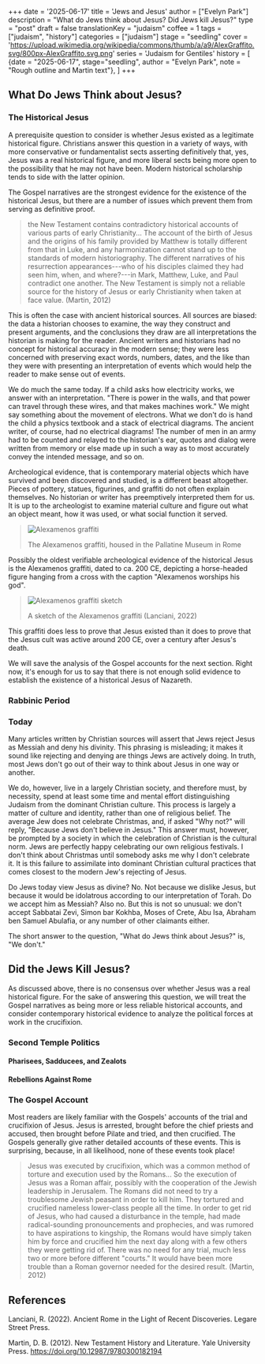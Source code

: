 +++
date = '2025-06-17'
title = 'Jews and Jesus'
author = ["Evelyn Park"]
description = "What do Jews think about Jesus? Did Jews kill Jesus?"
type = "post"
draft = false
translationKey = "judaism"
coffee = 1
tags = ["judaism", "history"]
categories = ["judaism"]
stage = "seedling"
cover = 'https://upload.wikimedia.org/wikipedia/commons/thumb/a/a9/AlexGraffito.svg/800px-AlexGraffito.svg.png'
series = 'Judaism for Gentiles'
history = [
  {date = "2025-06-17", stage="seedling", author = "Evelyn Park", note = "Rough outline and Martin text"},
]
+++

## What Do Jews Think about Jesus?

### The Historical Jesus

A prerequisite question to consider is whether Jesus existed as a legitimate historical figure. Christians answer this question in a variety of ways, with more conservative or fundamentalist sects asserting definitively that, yes, Jesus was a real historical figure, and more liberal sects being more open to the possibility that he may not have been. Modern historical scholarship tends to side with the latter opinion.

The Gospel narratives are the strongest evidence for the existence of the historical Jesus, but there are a number of issues which prevent them from serving as definitive proof.

> the New Testament contains contradictory historical accounts of various parts of early Christianity... The account of the birth of Jesus and the origins of his family provided by Matthew is totally different from that in Luke, and any harmonization cannot stand up to the standards of modern historiography. The different narratives of his resurrection appearances---who of his disciples claimed they had seen him, when, and where?---in Mark, Matthew, Luke, and Paul contradict one another. The New Testament is simply not a reliable source for the history of Jesus or early Christianity when taken at face value. (Martin, 2012)

This is often the case with ancient historical sources. All sources are biased: the data a historian chooses to examine, the way they construct and present arguments, and the conclusions they draw are all interpretations the historian is making for the reader. Ancient writers and historians had no concept for historical accuracy in the modern sense; they were less concerned with preserving exact words, numbers, dates, and the like than they were with presenting an interpretation of events which would help the reader to make sense out of events.

We do much the same today. If a child asks how electricity works, we answer with an interpretation. "There is power in the walls, and that power can travel through these wires, and that makes machines work." We might say something about the movement of electrons. What we don't do is hand the child a physics textbook and a stack of electrical diagrams. The ancient writer, of course, had no electrical diagrams! The number of men in an army had to be counted and relayed to the historian's ear, quotes and dialog were written from memory or else made up in such a way as to most accurately convey the intended message, and so on.

Archeological evidence, that is contemporary material objects which have survived and been discovered and studied, is a different beast altogether. Pieces of pottery, statues, figurines, and graffiti do not often explain themselves. No historian or writer has preemptively interpreted them for us. It is up to the archeologist to examine material culture and figure out what an object meant, how it was used, or what social function it served.

> ![Alexamenos graffiti](https://upload.wikimedia.org/wikipedia/commons/thumb/5/5a/Alexamenos_graffito.jpg/960px-Alexamenos_graffito.jpg)
>
> The Alexamenos graffiti, housed in the Pallatine Museum in Rome

Possibly the oldest verifiable archeological evidence of the historical Jesus is the Alexamenos graffiti, dated to ca. 200 CE, depicting a horse-headed figure hanging from a cross with the caption "Alexamenos worships his god".

> ![Alexamenos graffiti sketch](https://upload.wikimedia.org/wikipedia/commons/thumb/a/a9/AlexGraffito.svg/500px-AlexGraffito.svg.png)
>
> A sketch of the Alexamenos graffiti (Lanciani, 2022)

This graffiti does less to prove that Jesus existed than it does to prove that the Jesus cult was active around 200 CE, over a century after Jesus's death.

We will save the analysis of the Gospel accounts for the next section. Right now, it's enough for us to say that there is not enough solid evidence to establish the existence of a historical Jesus of Nazareth.

### Rabbinic Period

### Today

Many articles written by Christian sources will assert that Jews reject Jesus as Messiah and deny his divinity. This phrasing is misleading; it makes it sound like rejecting and denying are things Jews are actively doing. In truth, most Jews don't go out of their way to think about Jesus in one way or another.

We do, however, live in a largely Christian society, and therefore must, by necessity, spend at least some time and mental effort distinguishing Judaism from the dominant Christian culture. This process is largely a matter of culture and identity, rather than one of religious belief. The average Jew does not celebrate Christmas, and, if asked "Why not?" will reply, "Because Jews don't believe in Jesus." This answer must, however, be prompted by a society in which the celebration of Christian is the cultural norm. Jews are perfectly happy celebrating our own religious festivals. I don't think about Christmas until somebody asks me why I don't celebrate it. It is this failure to assimilate into dominant Christian cultural practices that comes closest to the modern Jew's rejecting of Jesus.

Do Jews today view Jesus as divine? No. Not because we dislike Jesus, but because it would be idolatrous according to our interpretation of Torah. Do we accept him as Messiah? Also no. But this is not so unusual: we don't accept Sabbatai Zevi, Simon bar Kokhba, Moses of Crete, Abu Isa, Abraham ben Samuel Abulafia, or any number of other claimants either.

The short answer to the question, "What do Jews think about Jesus?" is, "We don't."

## Did the Jews Kill Jesus?

As discussed above, there is no consensus over whether Jesus was a real historical figure. For the sake of answering this question, we will treat the Gospel narratives as being more or less reliable historical accounts, and consider contemporary historical evidence to analyze the political forces at work in the crucifixion.

### Second Temple Politics

#### Pharisees, Sadducees, and Zealots

#### Rebellions Against Rome

### The Gospel Account

Most readers are likely familiar with the Gospels' accounts of the trial and crucifixion of Jesus. Jesus is arrested, brought before the chief priests and accused, then brought before Pilate and tried, and then crucified. The Gospels generally give rather detailed accounts of these events. This is surprising, because, in all likelihood, none of these events took place!

> Jesus was executed by crucifixion, which was a common method of torture and execution used by the Romans... So the execution of Jesus was a Roman affair, possibly with the cooperation of the Jewish leadership in Jerusalem. The Romans did not need to try a troublesome Jewish peasant in order to kill him. They tortured and crucified nameless lower-class people all the time. In order to get rid of Jesus, who had caused a disturbance in the temple, had made radical-sounding pronouncements and prophecies, and was rumored to have aspirations to kingship, the Romans would have simply taken him by force and crucified him the next day along with a few others they were getting rid of. There was no need for any trial, much less two or more before different "courts." It would have been more trouble than a Roman governor needed for the desired result. (Martin, 2012)

## References

Lanciani, R. (2022). Ancient Rome in the Light of Recent Discoveries. Legare Street Press.

Martin, D. B. (2012). New Testament History and Literature. Yale University Press. https://doi.org/10.12987/9780300182194